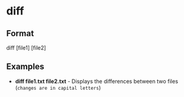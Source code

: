 # diff

## Format

diff [file1] [file2]

## Examples

- **diff file1.txt file2.txt** - Displays the differences between two files (`changes are in capital letters`)
